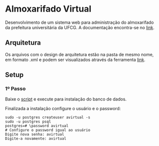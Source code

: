 # Almoxarifado Virtual

Desenvolvimento de um sistema web para administração do almoxarifado da prefeitura universitária da UFCG. 
A documentação encontra-se no [link](https://docs.google.com/document/d/18nQ2cuIIs-PgoCt-6JNp9HPHbzD-M1HATFQc4R1_-nM/edit#).

## Arquitetura
Os arquivos com o design de arquitetura estão na pasta de mesmo nome, em formato .xml e podem ser visualizados através da ferramenta [link](https://www.draw.io/).

## Setup

### 1º Passo
Baixe o [script](https://gist.githubusercontent.com/alessandroliafook/710821d1965bbf5a4217cc2eba029b96/raw/3e20e545e959b3286554814251213c3770419683/postgresql.sh) e execute para instalação do banco de dados.

Finalizada a instalação configure o usuário e o password:
```
sudo -u postgres createuser avirtual -s
sudo -u postgres psql
postgres=# \password avirtual
# Configure o password igual ao usuário
Digite nova senha: avirtual 
Digite-a novamente: avirtual
```
